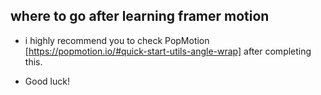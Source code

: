## where to go after learning framer motion

- i highly recommend you to check PopMotion [https://popmotion.io/#quick-start-utils-angle-wrap] after completing this.

- Good luck!